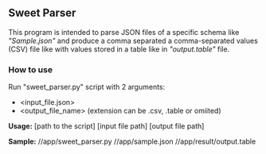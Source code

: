 ## Sweet Parser

This program is intended to parse JSON files of a specific schema like _"Sample.json"_ and produce a comma separated a comma-separated values (CSV) file like with values stored in a table like in _"output.table"_ file.

### How to use

Run "sweet_parser.py" script with 2 arguments:
- <input_file.json>
- <output_file_name> (extension can be .csv, .table or omiited)

**Usage:** [path to the script] [input file path] [output file path]

**Sample:** /<home directory>/app/sweet_parser.py /<home directory>/app/sample.json /<home directory>/app/result/output.table
